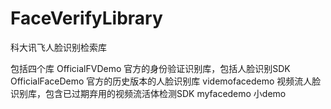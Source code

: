 # FaceVerifyLibrary
科大讯飞人脸识别检索库

包括四个库
OfficialFVDemo 官方的身份验证识别库，包括人脸识别SDK
OfficialFaceDemo 官方的历史版本的人脸识别库
videmofacedemo 视频流人脸识别库，包含已过期弃用的视频流活体检测SDK
myfacedemo 小demo
